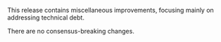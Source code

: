 This release contains miscellaneous improvements, focusing mainly on addressing technical debt.

There are no consensus-breaking changes.
